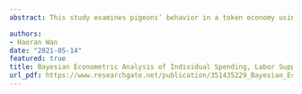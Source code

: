 ```yaml
---
abstract: This study examines pigeons’ behavior in a token economy using Bayesian econometric analysis, with token accumulation conceptualized as deferred consumption, token exchange as spending, and token production as labor supply. Six pigeons were exposed to a token reinforcement procedure with stimulus lights serving as tokens. Responses on a token-production key produced tokens exchangeable for food reinforcers in exchange periods. After one token had been produced, an exchange-production key became simultaneously available. Responses on this key produced the exchange period, wherein subjects exchanged earned tokens for food. Five experiments were conducted in all, and involved various combinations of price (token-exchange ratio), wage rate (token production ratio), non-labor income (free token), and transaction cost (exchange-production ratio). The study found that (1) deferred consumption varied directly with the wage rate and the transaction cost; (2) labor supply varied directly with the real wage rate at low rates but inversely at high rates; (3) labor supply varied directly with the non-labor income at low income but inversely at high income; (4) consumer quantity demanded decreased as the food price increased; and (5) spending increased as the wage rate increased. This study contributes to a behavioral economic understanding of individual behavior in a token economy, using foundational economic concepts of consumer demand and labor supply..

authors:
- Haoran Wan
date: "2021-05-14"
featured: true
title: Bayesian Econometric Analysis of Individual Spending, Labor Supply, and Deferred Consumption in a Laboratory-Based Token Economy
url_pdf: https://www.researchgate.net/publication/351435229_Bayesian_Econometric_Analysis_of_Individual_Spending_Labor_Supply_and_Deferred_Consumption_in_a_Laboratory-Based_Token_Economy
---
```


